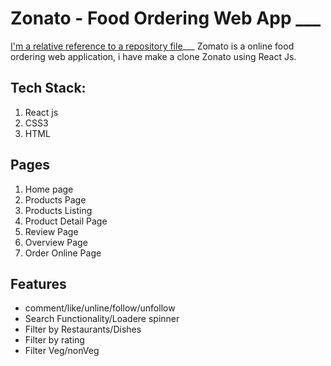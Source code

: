 # Zonato -  Food Ordering Web App  ___
[I'm a relative reference to a repository file](../blob/master/LICENSE)___
Zomato is a online food ordering web  application, i have make a clone Zonato  using React Js.
## Tech Stack:
1. React js
2. CSS3
3. HTML
## Pages
1. Home page
2. Products Page
3. Products Listing
4. Product Detail Page
5. Review Page
6. Overview Page
7. Order Online Page
## Features
+ comment/like/unline/follow/unfollow
+ Search Functionality/Loadere spinner
+ Filter by Restaurants/Dishes
+ Filter by rating
+ Filter Veg/nonVeg



